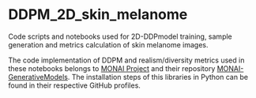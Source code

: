 # DDPM_2D_skin_melanome
Code scripts and notebooks used for 2D-DDPmodel training, sample generation and metrics calculation of skin melanome images.

The code implementation of DDPM and realism/diversity metrics used in these notebooks belongs to [MONAI Project](https://github.com/Project-MONAI) and their repository [MONAI-GenerativeModels](https://github.com/Project-MONAI/GenerativeModels). The installation steps of this libraries in Python can be found in their respective GitHub profiles.
